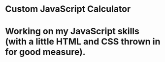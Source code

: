 # Custom JavaScript Calculator

# Working on my JavaScript skills (with a little HTML and CSS thrown in for good measure).
